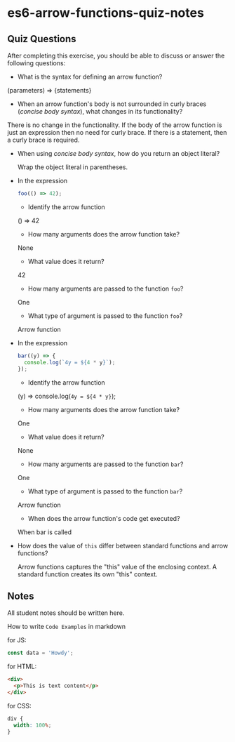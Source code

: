 # es6-arrow-functions-quiz-notes

## Quiz Questions

After completing this exercise, you should be able to discuss or answer the following questions:

- What is the syntax for defining an arrow function?

(parameters) => {statements}

- When an arrow function's body is not surrounded in curly braces (_concise body syntax_), what changes in its functionality?

There is no change in the functionality. If the body of the arrow function is just an expression then no need for curly brace. If there is a statement, then a curly brace is required.

- When using _concise body syntax_, how do you return an object literal?

  Wrap the object literal in parentheses.

- In the expression

  ```js
  foo(() => 42);
  ```

  - Identify the arrow function

  () => 42

  - How many arguments does the arrow function take?

  None

  - What value does it return?

  42

  - How many arguments are passed to the function `foo`?

  One

  - What type of argument is passed to the function `foo`?

  Arrow function

- In the expression

  ```js
  bar((y) => {
    console.log(`4y = ${4 * y}`);
  });
  ```

  - Identify the arrow function

  (y) => console.log(`4y = ${4 * y}`);

  - How many arguments does the arrow function take?

  One

  - What value does it return?

  None

  - How many arguments are passed to the function `bar`?

  One

  - What type of argument is passed to the function `bar`?

  Arrow function

  - When does the arrow function's code get executed?

  When bar is called

- How does the value of `this` differ between standard functions and arrow functions?

  Arrow functions captures the "this" value of the enclosing context. A standard function creates its own "this" context.

## Notes

All student notes should be written here.

How to write `Code Examples` in markdown

for JS:

```javascript
const data = 'Howdy';
```

for HTML:

```html
<div>
  <p>This is text content</p>
</div>
```

for CSS:

```css
div {
  width: 100%;
}
```
